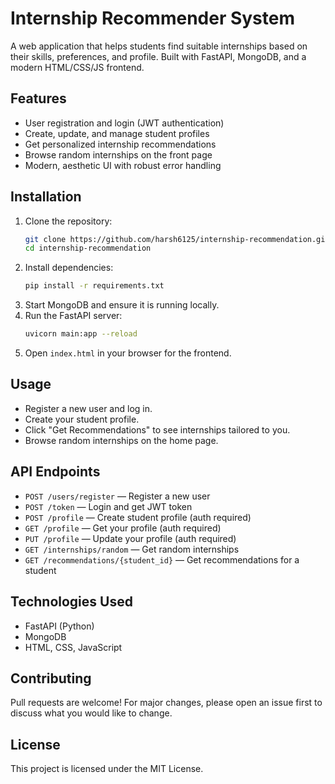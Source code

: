# Internship Recommender System

A web application that helps students find suitable internships based on their skills, preferences, and profile. Built with FastAPI, MongoDB, and a modern HTML/CSS/JS frontend.

## Features
- User registration and login (JWT authentication)
- Create, update, and manage student profiles
- Get personalized internship recommendations
- Browse random internships on the front page
- Modern, aesthetic UI with robust error handling

## Installation
1. Clone the repository:
   ```bash
   git clone https://github.com/harsh6125/internship-recommendation.git
   cd internship-recommendation
   ```
2. Install dependencies:
   ```bash
   pip install -r requirements.txt
   ```
3. Start MongoDB and ensure it is running locally.
4. Run the FastAPI server:
   ```bash
   uvicorn main:app --reload
   ```
5. Open `index.html` in your browser for the frontend.

## Usage
- Register a new user and log in.
- Create your student profile.
- Click "Get Recommendations" to see internships tailored to you.
- Browse random internships on the home page.

## API Endpoints
- `POST /users/register` — Register a new user
- `POST /token` — Login and get JWT token
- `POST /profile` — Create student profile (auth required)
- `GET /profile` — Get your profile (auth required)
- `PUT /profile` — Update your profile (auth required)
- `GET /internships/random` — Get random internships
- `GET /recommendations/{student_id}` — Get recommendations for a student

## Technologies Used
- FastAPI (Python)
- MongoDB
- HTML, CSS, JavaScript

## Contributing
Pull requests are welcome! For major changes, please open an issue first to discuss what you would like to change.

## License
This project is licensed under the MIT License.
